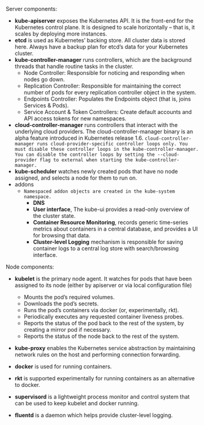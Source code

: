 Server components:
* **kube-apiserver** exposes the Kubernetes API. It is the front-end for the Kubernetes control plane. It is designed to scale horizontally – that is, it scales by deploying more instances.
* **etcd** is used as Kubernetes’ backing store. All cluster data is stored here. Always have a backup plan for etcd’s data for your Kubernetes cluster.
* **kube-controller-manager** runs controllers, which are the background threads that handle routine tasks in the cluster.
  * Node Controller: Responsible for noticing and responding when nodes go down.
  * Replication Controller: Responsible for maintaining the correct number of pods for every replication controller object in the system.
  * Endpoints Controller: Populates the Endpoints object (that is, joins Services & Pods).
  * Service Account & Token Controllers: Create default accounts and API access tokens for new namespaces.
* **cloud-controller-manager** runs controllers that interact with the underlying cloud providers. The cloud-controller-manager binary is an alpha feature introduced in Kubernetes release 1.6.
```cloud-controller-manager runs cloud-provider-specific controller loops only. You must disable these controller loops in the kube-controller-manager. You can disable the controller loops by setting the --cloud-provider flag to external when starting the kube-controller-manager.```
* **kube-scheduler** watches newly created pods that have no node assigned, and selects a node for them to run on.
* addons
  * `Namespaced addon objects are created in the kube-system namespace.`
    * **DNS** 
    * **User interface**, The kube-ui provides a read-only overview of the cluster state.
    * **Container Resource Monitoring**, records generic time-series metrics about containers in a central database, and provides a UI for browsing that data.
    * **Cluster-level Logging** mechanism is responsible for saving container logs to a central log store with search/browsing interface.

Node components:
  * **kubelet** is the primary node agent. It watches for pods that have been assigned to its node (either by apiserver or via local configuration file)
    * Mounts the pod’s required volumes.
    * Downloads the pod’s secrets.
    * Runs the pod’s containers via docker (or, experimentally, rkt).
    * Periodically executes any requested container liveness probes.
    * Reports the status of the pod back to the rest of the system, by creating a mirror pod if necessary.
    * Reports the status of the node back to the rest of the system.

  * **kube-proxy** enables the Kubernetes service abstraction by maintaining network rules on the host and performing connection forwarding.
  * **docker** is used for running containers.
  * **rkt** is supported experimentally for running containers as an alternative to docker.
  * **supervisord** is a lightweight process monitor and control system that can be used to keep kubelet and docker running.
  * **fluentd** is a daemon which helps provide cluster-level logging.